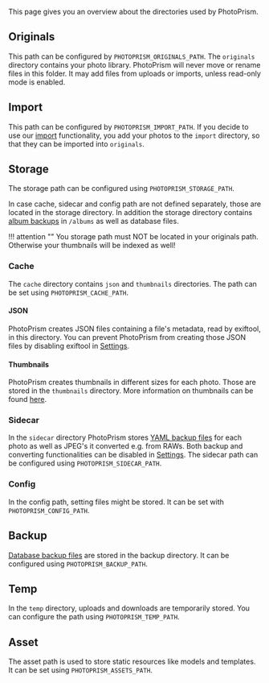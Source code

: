 This page gives you an overview about the directories used by PhotoPrism.

## Originals
This path can be configured by `PHOTOPRISM_ORIGINALS_PATH`.
The `originals` directory contains your photo library. PhotoPrism will never move or rename files in this folder. It may add files from uploads or imports, unless read-only mode is enabled.

## Import
This path can be configured by `PHOTOPRISM_IMPORT_PATH`.
If you decide to use our [import](../library/index.md) functionality,
you add your photos to the `import` directory, so that they can be imported into `originals`.

## Storage
The storage path can be configured using `PHOTOPRISM_STORAGE_PATH`.

In case cache, sidecar and config path are not defined separately, those are located in the storage directory.
In addition the storage directory contains [album backups](../export#album-backups) in `/albums` as well as database files.

!!! attention ""
    You storage path must NOT be located in your originals path. Otherwise your thumbnails will be indexed as well!

### Cache
The `cache` directory contains `json` and `thumbnails` directories. 
The path can be set using `PHOTOPRISM_CACHE_PATH`.

#### JSON
PhotoPrism creates JSON files containing a file's metadata, read by exiftool, in this directory.
You can prevent PhotoPrism from creating those JSON files by disabling exiftool in [Settings](../settings/advanced.md).

#### Thumbnails
PhotoPrism creates thumbnails in different sizes for each photo. Those are stored in the `thumbnails` directory.
More information on thumbnails can be found [here](../settings/advanced.md#images).

### Sidecar
In the `sidecar` directory PhotoPrism stores [YAML backup files](../export#photo-backups) for each photo as well as JPEG's it converted e.g. from RAWs.
Both backup and converting functionalities can be disabled in [Settings](../settings/advanced.md).
The sidecar path can be configured using `PHOTOPRISM_SIDECAR_PATH`.

### Config
In the config path, setting files might be stored. It can be set with `PHOTOPRISM_CONFIG_PATH`.

## Backup
[Database backup files](../../getting-started/advanced/backups.md) are stored in the backup directory.
It can be configured using `PHOTOPRISM_BACKUP_PATH`.

## Temp
In the `temp` directory, uploads and downloads are temporarily stored. You can configure the path using `PHOTOPRISM_TEMP_PATH`.

## Asset
The asset path is used to store static resources like models and templates. It can be set using `PHOTOPRISM_ASSETS_PATH`.


